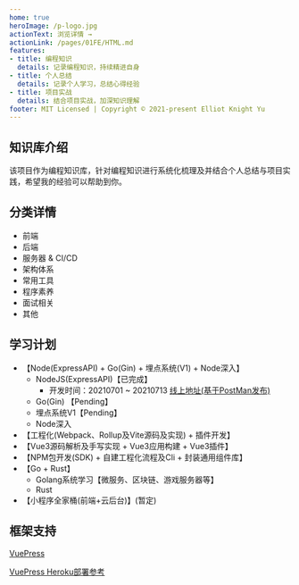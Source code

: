 ```yaml
---
home: true
heroImage: /p-logo.jpg
actionText: 浏览详情 →
actionLink: /pages/01FE/HTML.md
features:
- title: 编程知识
  details: 记录编程知识，持续精进自身
- title: 个人总结
  details: 记录个人学习，总结心得经验
- title: 项目实战
  details: 结合项目实战，加深知识理解
footer: MIT Licensed | Copyright © 2021-present Elliot Knight Yu
---
```


## 知识库介绍
该项目作为编程知识库，针对编程知识进行系统化梳理及并结合个人总结与项目实践，希望我的经验可以帮助到你。

## 分类详情
- 前端
- 后端
- 服务器 & CI/CD
- 架构体系
- 常用工具
- 程序素养
- 面试相关
- 其他

## 学习计划
- 【Node(ExpressAPI) + Go(Gin) + 埋点系统(V1) + Node深入】
    - NodeJS(ExpressAPI)【已完成】
        - 开发时间：20210701 ~ 20210713 [线上地址(基于PostMan发布)](https://documenter.getpostman.com/view/3694200/Tzm8Fb1G#542ba7a3-c910-4076-b1a1-7bbbc61bfb86)
    - Go(Gin) 【Pending】
    - 埋点系统V1【Pending】
    - Node深入
- 【工程化(Webpack、Rollup及Vite源码及实现) + 插件开发】
- 【Vue3源码解析及手写实现 + Vue3应用构建 + Vue3插件】
- 【NPM包开发(SDK) + 自建工程化流程及Cli + 封装通用组件库】
- 【Go + Rust】
    - Golang系统学习【微服务、区块链、游戏服务器等】
    - Rust
- 【小程序全家桶(前端+云后台)】(暂定)

[comment]: <> (## 更新日志)

[comment]: <> (知识库更新记录时间顺序)

[comment]: <> (- 20210629 Init VuePress：)

[comment]: <> (  - 初始化项目并部署至Heroku)

[comment]: <> (  - 将代码放置在Gitee上托管&#40;私有库&#41;)

[comment]: <> (- 20210701 更新：计划发布List)

[comment]: <> (  - 前端（CSS、JavaScript及工程化计划发布列表）)

[comment]: <> (  - 后端（NodeJS、Golang）)

[comment]: <> (- 20210702 更新：MongoDB&#40;基于开发 ExpressAPI 项目获知的可用链接&#41;)

[comment]: <> (- 20210705 更新：2021年下半年学习计划)

[comment]: <> (- 20210713 更新：ExpressAPI接口系统开发时间及链接更新)

[comment]: <> (- 20210714 更新：前端面试题、更新学习计划&#40;根据实用等级优先级排序&#41;)

[comment]: <> (- 20210715 更新：PostMan软件更新及接口整理、更新新版NodeJSAPI线上接口文档)

[comment]: <> (- 20210730 更新：HTML规范、CSS规范)

## 框架支持
[VuePress](https://vuepress.vuejs.org/zh/)

[VuePress Heroku部署参考](https://vuepress.vuejs.org/zh/guide/deploy.html#heroku)
